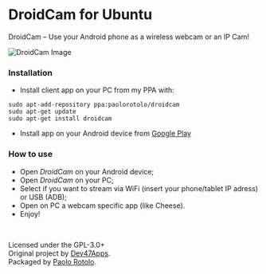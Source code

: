 DroidCam for Ubuntu
==============
DroidCam – Use your Android phone as a wireless webcam or an IP Cam!

![DroidCam Image](http://paolorotolo.github.io/resources/img/intro.jpg)

### Installation
- Install client app on your PC from my PPA with:
```
sudo apt-add-repository ppa:paolorotolo/droidcam
sudo apt-get update
sudo apt-get install droidcam
```

- Install app on your Android device from [Google Play](https://play.google.com/store/apps/details?id=com.dev47apps.droidcam&hl=it)

### How to use
- Open *DroidCam* on your Android device;
- Open *DroidCam* on your PC;
- Select if you want to stream via WiFi (insert your phone/tablet IP adress) or USB (ADB);
- Open on PC a webcam specific app (like Cheese).
- Enjoy!

<br/> 

Licensed under the GPL-3.0+ <br/> 
Original project by [Dev47Apps](http://www.dev47apps.com/).
<br/> 
Packaged by [Paolo Rotolo](http://paolorotolo.github.io/).
